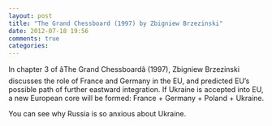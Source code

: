 ```yaml
---
layout: post
title: "The Grand Chessboard (1997) by Zbigniew Brzezinski"
date: 2012-07-18 19:56
comments: true
categories: 
---
```


In chapter 3 of âThe Grand Chessboardâ (1997), Zbigniew Brzezinski discusses the role of France and Germany in the EU, and predicted EU’s possible path of further eastward integration. If Ukraine is accepted into EU, a new European core will be formed: France + Germany + Poland + Ukraine.


You can see why Russia is so anxious about Ukraine.

